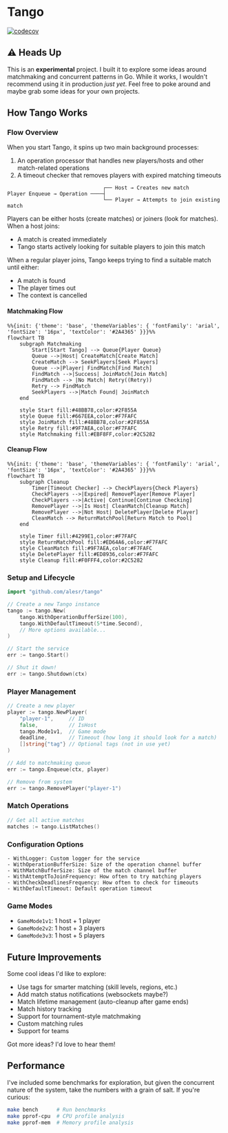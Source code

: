 # Tango
[![codecov](https://codecov.io/gh/alesr/tango/branch/main/graph/badge.svg)](https://codecov.io/gh/alesr/tango)

## ⚠️ Heads Up

This is an **experimental** project. I built it to explore some ideas around matchmaking and concurrent patterns in Go. While it works, I wouldn't recommend using it in production *just yet*. Feel free to poke around and maybe grab some ideas for your own projects.

## How Tango Works

### Flow Overview

When you start Tango, it spins up two main background processes:
1. An operation processor that handles new players/hosts and other match-related operations
2. A timeout checker that removes players with expired matching timeouts

```
                               ┌── Host → Creates new match
Player Enqueue → Operation ────┤
                               └── Player → Attempts to join existing match
```

Players can be either hosts (create matches) or joiners (look for matches). When a host joins:

- A match is created immediately
- Tango starts actively looking for suitable players to join this match

When a regular player joins, Tango keeps trying to find a suitable match until either:

- A match is found
- The player times out
- The context is cancelled

#### Matchmaking Flow

```mermaid
%%{init: {'theme': 'base', 'themeVariables': { 'fontFamily': 'arial', 'fontSize': '16px', 'textColor': '#2A4365' }}}%%
flowchart TB
    subgraph Matchmaking
        Start[Start Tango] --> Queue{Player Queue}
        Queue -->|Host| CreateMatch[Create Match]
        CreateMatch --> SeekPlayers[Seek Players]
        Queue -->|Player| FindMatch[Find Match]
        FindMatch -->|Success| JoinMatch[Join Match]
        FindMatch --> |No Match| Retry((Retry))
        Retry --> FindMatch
        SeekPlayers -->|Match Found| JoinMatch
    end

    style Start fill:#48BB78,color:#2F855A
    style Queue fill:#667EEA,color:#F7FAFC
    style JoinMatch fill:#48BB78,color:#2F855A
    style Retry fill:#9F7AEA,color:#F7FAFC
    style Matchmaking fill:#EBF8FF,color:#2C5282
```

#### Cleanup Flow

```mermaid
%%{init: {'theme': 'base', 'themeVariables': { 'fontFamily': 'arial', 'fontSize': '16px', 'textColor': '#2A4365' }}}%%
flowchart TB
    subgraph Cleanup
        Timer[Timeout Checker] --> CheckPlayers{Check Players}
        CheckPlayers -->|Expired| RemovePlayer[Remove Player]
        CheckPlayers -->|Active| Continue[Continue Checking]
        RemovePlayer -->|Is Host| CleanMatch[Cleanup Match]
        RemovePlayer -->|Not Host| DeletePlayer[Delete Player]
        CleanMatch --> ReturnMatchPool[Return Match to Pool]
    end

    style Timer fill:#4299E1,color:#F7FAFC
    style ReturnMatchPool fill:#ED64A6,color:#F7FAFC
    style CleanMatch fill:#9F7AEA,color:#F7FAFC
    style DeletePlayer fill:#ED8936,color:#F7FAFC
    style Cleanup fill:#F0FFF4,color:#2C5282
```

### Setup and Lifecycle

```go
import "github.com/alesr/tango"

// Create a new Tango instance
tango := tango.New(
    tango.WithOperationBufferSize(100),
    tango.WithDefaultTimeout(5*time.Second),
    // More options available...
)

// Start the service
err := tango.Start()

// Shut it down!
err := tango.Shutdown(ctx)
```

### Player Management

```go
// Create a new player
player := tango.NewPlayer(
    "player-1",     // ID
    false,          // IsHost
    tango.Mode1v1,  // Game mode
    deadline,       // Timeout (how long it should look for a match)
    []string{"tag"} // Optional tags (not in use yet)
)

// Add to matchmaking queue
err := tango.Enqueue(ctx, player)

// Remove from system
err := tango.RemovePlayer("player-1")
```

### Match Operations

```go
// Get all active matches
matches := tango.ListMatches()
```

### Configuration Options

    - WithLogger: Custom logger for the service
    - WithOperationBufferSize: Size of the operation channel buffer
    - WithMatchBufferSize: Size of the match channel buffer
    - WithAttemptToJoinFrequency: How often to try matching players
    - WithCheckDeadlinesFrequency: How often to check for timeouts
    - WithDefaultTimeout: Default operation timeout

### Game Modes

- `GameMode1v1`: 1 host + 1 player
- `GameMode2v2`: 1 host + 3 players
- `GameMode3v3`: 1 host + 5 players

## Future Improvements

Some cool ideas I'd like to explore:

- Use tags for smarter matching (skill levels, regions, etc.)
- Add match status notifications (websockets maybe?)
- Match lifetime management (auto-cleanup after game ends)
- Match history tracking
- Support for tournament-style matchmaking
- Custom matching rules
- Support for teams

Got more ideas? I'd love to hear them!

## Performance

I've included some benchmarks for exploration, but given the concurrent nature of the system, take the numbers with a grain of salt. If you're curious:

```bash
make bench      # Run benchmarks
make pprof-cpu  # CPU profile analysis
make pprof-mem  # Memory profile analysis
```
